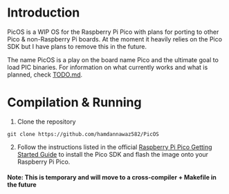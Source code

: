 # Introduction
PicOS is a WIP OS for the Raspberry Pi Pico with plans for porting to other Pico & non-Raspberry Pi boards. At the moment it heavily relies on the Pico SDK but I have plans to remove this in the future.

The name PicOS is a play on the board name Pico and the ultimate goal to load PIC binaries. For information on what currently works and what is planned, check [TODO.md](TODO.md).

# Compilation & Running
1. Clone the repository
```
git clone https://github.com/hamdannawaz582/PicOS
``` 

2. Follow the instructions listed in the official [Raspberry Pi Pico Getting Started Guide](https://datasheets.raspberrypi.com/pico/getting-started-with-pico.pdf) to install the Pico SDK and flash the image onto your Raspberry Pi Pico.

#### Note: This is temporary and will move to a cross-compiler + Makefile in the future